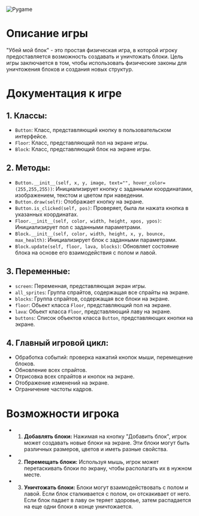 ![Pygame](https://www.leixue.com/uploads/2019/07/Pygame.png)
# Описание игры

"Убей мой блок" - это простая физическая игра, в которой игроку предоставляется возможность создавать и уничтожать блоки. Цель игры заключается в том, чтобы использовать физические законы для уничтожения блоков и создания новых структур.

# **Документация к игре**

## 1. **Классы:**
   - `Button`: Класс, представляющий кнопку в пользовательском интерфейсе.
   - `Floor`: Класс, представляющий пол на экране игры.
   - `Block`: Класс, представляющий блок на экране игры.

## 2. **Методы:**
   - `Button.__init__(self, x, y, image, text="", hover_color=(255,255,255))`: Инициализирует кнопку с заданными координатами, изображением, текстом и цветом при наведении.
   - `Button.draw(self)`: Отображает кнопку на экране.
   - `Button.is_clicked(self, pos)`: Проверяет, была ли нажата кнопка в указанных координатах.
   - `Floor.__init__(self, color, width, height, xpos, ypos)`: Инициализирует пол с заданными параметрами.
   - `Block.__init__(self, color, width, height, x, y, bounce, max_health)`: Инициализирует блок с заданными параметрами.
   - `Block.update(self, floor, lava, blocks)`: Обновляет состояние блока на основе его взаимодействия с полом и лавой.

## 3. **Переменные:**
   - `screen`: Переменная, представляющая экран игры.
   - `all_sprites`: Группа спрайтов, содержащая все спрайты на экране.
   - `blocks`: Группа спрайтов, содержащая все блоки на экране.
   - `floor`: Обьект класса `Floor`, представляющий пол на экране.
   - `lava`: Обьект класса `Floor`, представляющий лаву на экране.
   - `buttons`: Список объектов класса `Button`, представляющих кнопки на экране.

## 4. **Главный игровой цикл:**
   - Обработка событий: проверка нажатий кнопок мыши, перемещение блоков.
   - Обновление всех спрайтов.
   - Отрисовка всех спрайтов и кнопок на экране.
   - Отображение изменений на экране.
   - Ограничение частоты кадров.


# Возможности игрока

- 1. **Добавлять блоки:** Нажимая на кнопку "Добавить блок", игрок может создавать новые блоки на экране. Эти блоки могут быть различных размеров, цветов и иметь разные свойства.

- 2. **Перемещать блоки:** Используя мышь, игрок может перетаскивать блоки по экрану, чтобы располагать их в нужном месте.

- 3. **Уничтожать блоки:** Блоки могут взаимодействовать с полом и лавой. Если блок сталкивается с полом, он отскакивает от него. Если блок падает в лаву он теряет здоровье, затем распадается на еще одни блоки в конце уничтожается.

